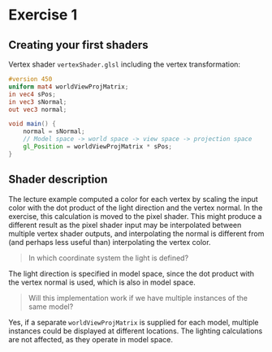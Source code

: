 # Exercise 1

## Creating your first shaders

Vertex shader `vertexShader.glsl` including the vertex transformation:

```glsl
#version 450
uniform mat4 worldViewProjMatrix;
in vec4 sPos;
in vec3 sNormal;
out vec3 normal;

void main() {
    normal = sNormal;
    // Model space -> world space -> view space -> projection space
    gl_Position = worldViewProjMatrix * sPos;
}
```

## Shader description

The lecture example computed a color for each vertex by scaling the input color with the
dot product of the light direction and the vertex normal.
In the exercise, this calculation is moved to the pixel shader.
This might produce a different result as the pixel shader input may be interpolated between
multiple vertex shader outputs, and interpolating the normal is different from (and perhaps less
useful than) interpolating the vertex color.


> In which coordinate system the light is defined?

The light direction is specified in model space, since the dot product with the vertex normal is
used, which is also in model space.

> Will this implementation work if we have multiple instances of the same model?

Yes, if a separate `worldViewProjMatrix` is supplied for each model, multiple instances could be
displayed at different locations. The lighting calculations are not affected, as they operate in
model space.
